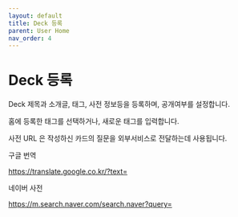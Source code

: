 ```yaml
---
layout: default
title: Deck 등록
parent: User Home
nav_order: 4
---
```


# Deck 등록

Deck 제목과 소개글, 태그, 사전 정보등을 등록하며, 공개여부를 설정합니다.

홈에 등록한 태그를 선택하거나, 새로운 태그를 입력합니다.

사전 URL 은 작성하신 카드의 질문을 외부서비스로 전달하는데 사용됩니다.

구글 번역

https://translate.google.co.kr/?text=

네이버 사전

https://m.search.naver.com/search.naver?query=

